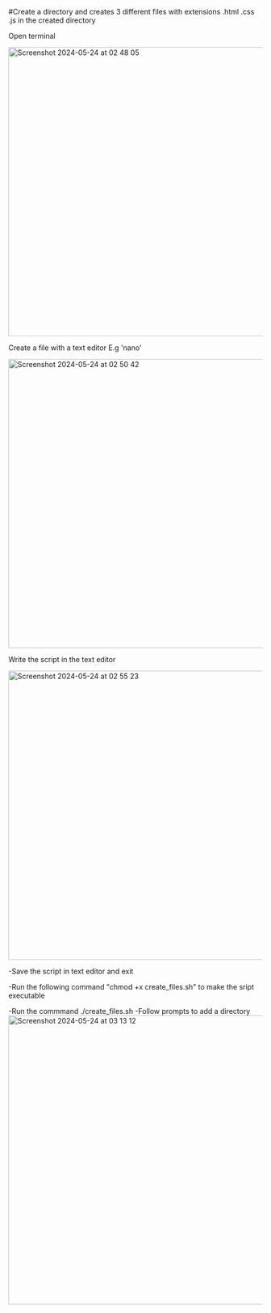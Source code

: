 #Create  a directory and creates 3 different files with extensions .html .css .js in the created directory

Open terminal

<img width="572" alt="Screenshot 2024-05-24 at 02 48 05" src="https://github.com/Odehyie/bash_scripting1/assets/119863732/a7e28e02-168f-496c-8025-41588c0071c2">

Create a file with a text editor E.g 'nano'

<img width="572" alt="Screenshot 2024-05-24 at 02 50 42" src="https://github.com/Odehyie/bash_scripting1/assets/119863732/b8da8dc7-ce9f-43ed-b84c-1a08a3d8dcaa">

Write the script in the text editor

<img width="572" alt="Screenshot 2024-05-24 at 02 55 23" src="https://github.com/Odehyie/bash_scripting1/assets/119863732/b3cb1d76-a18c-4b45-8797-6e06a1965088">

-Save the script in text editor and exit

-Run the following command "chmod +x create_files.sh" to make the sript executable

-Run the commmand ./create_files.sh
-Follow prompts to add a directory 
<img width="572" alt="Screenshot 2024-05-24 at 03 13 12" src="https://github.com/Odehyie/bash_scripting1/assets/119863732/dd94fbe4-e7fd-4df9-bfde-2a44c385780b">
